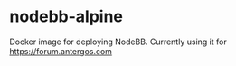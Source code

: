 # nodebb-alpine
Docker image for deploying NodeBB. Currently using it for https://forum.antergos.com
